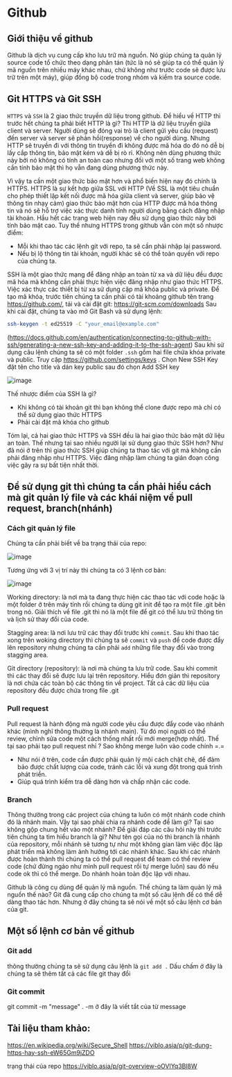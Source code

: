 # Github
## Giới thiệu về github
Github là dịch vụ cung cấp kho lưu trữ mà nguồn. Nó giúp chúng ta quản lý source code tổ chức theo dạng phân tán (tức là nó sẽ giúp ta có thể quản lý mã nguồn trên nhiều máy khác nhau, chứ không như trước code sẽ được lưu trữ trên một máy), giúp đồng bộ code trong nhóm và kiểm tra source code.

## Git HTTPS và Git SSH
`HTTPS` và `SSH` là 2 giao thức truyền dữ liệu trong github.
Để hiểu về HTTP thì trước hết chúng ta phải biết HTTP là gì? Thì HTTP là dữ liệu truyền giữa client và server. Người dùng sẽ đóng vai trò là client gửi yêu cầu (request) đến server và server sẽ phản hồi(response) về cho người dùng. Nhưng HTTP sẽ truyền đi với thông tin truyền đi không được mã hóa do đó nó dễ bị lấy cắp thông tin, bảo mật kém và dễ bị rò rỉ. Không nên dùng phương thức này bởi nó không có tính an toàn cao nhưng đối với một số trang web không cần tính bảo mật thì họ vẫn đang dùng phương thức này.

Vì vậy ta cần một giao thức bảo mật hơn và phổ biến hiện nay đó chính là HTTPS. HTTPS là sự kết hợp giữa SSL với HTTP (Về SSL là một tiêu chuẩn cho phép thiết lập kết nối được mã hóa giữa client và server, giúp bảo vệ thông tin nhạy cảm) giao thức bảo mật hơn của HTTP được mã hóa thông tin và nó sẽ hỗ trợ việc xác thực danh tính người dùng bằng cách đăng nhập tài khoản. Hầu hết các trang web hiện nay đều sử dụng giao thức này bởi tính bảo mật cao.
Tuy thế nhưng HTTPS trong github vẫn còn một số nhược điểm:
* Mỗi khi thao tác các lệnh git với repo, ta sẽ cần phải nhập lại password.
* Nếu bị lộ thông tin tài khoản, người khác sẽ có thể toàn quyền với repo của chúng ta.

SSH là một giao thức mạng để đăng nhập an toàn từ xa và dữ liệu đều được mã hóa mà không cần phải thực hiện việc đăng nhập như giao thức HTTPS. Việc xác thực các thiết bị từ xa sử dụng cặp mã khóa public và private. Để tạo mã khóa, trước tiên chúng ta cần phải có tài khoảng github tên trang https://github.com/, tải và cài đặt git: https://git-scm.com/downloads
Sau khi cài đặt, chúng ta vào mở Git Bash và sử dụng lệnh:
```sh
ssh-keygen -t ed25519 -C "your_email@example.com"
```
(https://docs.github.com/en/authentication/connecting-to-github-with-ssh/generating-a-new-ssh-key-and-adding-it-to-the-ssh-agent)
Sau khi sử dụng câu lệnh chúng ta sẽ có một folder `.ssh` gồm hai file chứa khóa private và public.
Truy cập https://github.com/settings/keys . Chọn New SSH Key đặt tên cho title và dán key public sau đó chọn Add SSH key

![image](https://github.com/Phu-Vu/learn-git/assets/111777472/445b30e5-d178-4955-979d-7801ee68bc7e)

Thế nhược điểm của SSH là gì?
* Khi không có tài khoản git thì bạn không thể clone được repo mà chỉ có thể sử dụng giao thức HTTPS
* Phải cài đặt mã khóa cho github

Tóm lại, cả hai giao thức HTTPS và SSH đều là hai giao thức bảo mật dữ liệu an toàn. Thế nhưng tại sao nhiều người lại sử dụng giao thức SSH hơn?
Như đã nói ở trên thì giao thức SSH giúp chúng ta thao tác với git mà không cần phải đăng nhập như HTTPS. Việc đăng nhập làm chúng ta gián đoạn công việc gây ra sự bất tiện nhất thời.

## Để sử dụng git thì chúng ta cần phải hiểu cách mà git quản lý file và các khái niệm về pull request, branch(nhánh)
### Cách git quản lý file
Chúng ta cần phải biết về ba trạng thái của repo:

![image](https://github.com/Phu-Vu/learn-git/assets/111777472/c9c10932-a166-4780-9249-2e9adad943b0)

Tương ứng với 3 vị trí này thì chúng ta có 3 lệnh cơ bản:

![image](https://github.com/Phu-Vu/learn-git/assets/111777472/6d845e95-7fcf-4ab0-a3ae-2dd4172f0667)

Working directory: là nơi mà ta đang thực hiện các thao tác với code hoặc là một folder ở trên máy tính rồi chúng ta dùng git init để tạo ra một file .git bên trong nó. Giải thích về file .git thì nó là một file để git có thể lưu trữ thông tin và lịch sử thay đổi của code.

Stagging area: là nơi lưu trữ các thay đổi trước khi `commit`. Sau khi thao tác xong trên woking directory thì chúng ta sẽ `commit` và `push` để code được đẩy lên repository nhưng chúng ta cần phải `add` những file thay đổi vào trong stagging area.

Git directory (repository): là nơi mà chúng ta lưu trữ code. Sau khi commit thì các thay đổi sẽ được lưu lại trên repository. Hiểu đơn giản thì repository là nơi chứa các toàn bộ các thông tin về project. Tất cả các dữ liệu của repository đều được chứa trong file .git

### Pull request
Pull request là hành động mà người code yêu cầu được đẩy code vào nhánh khác (mình nghĩ thông thường là nhánh main). Từ đó mọi người có thể review, chỉnh sửa code một cách thống nhất rồi mới merge(hợp nhất). Thế tại sao phải tạo pull request nhỉ ? Sao không merge luôn vào code chính =.=
* Như nói ở trên, code cần được phải quản lý mội cách chặt chẽ, để đảm bảo được chất lượng của code, tránh các lỗi và xung đột trong quá trình phát triển.
* Giúp quá trình kiểm tra dễ dàng hơn và chấp nhận các code.

### Branch
Thông thường trong các project của chúng ta luôn có một nhánh code chính đó là nhánh main. Vậy tại sao phải chia ra nhánh code để làm gì? Tại sao không gộp chung hết vào một nhánh?
Để giải đáp các câu hỏi này thì trước tiên chúng ta tìm hiểu branch là gì? Như tên gọi của nó thì branch là nhánh của repository, mỗi nhánh sẽ tương tự như một không gian làm việc độc lập phát triển mà không làm ảnh hưởng tới các nhánh khác. Sau khi các nhánh được hoàn thành thì chúng ta có thể pull request để team có thể review code (chứ đừng ngáo như mình pull request rồi tự merge luôn) sau đó nếu code ok thì có thể merge. Do nhánh hoàn toàn độc lập với nhau.

Github là công cụ dùng để quản lý mã nguồn. Thế chúng ta làm quản lý mã nguồn thế nào? Git đã cung cấp cho chúng ta một số câu lệnh để có thể dễ dàng thao tác hơn. Nhưng ở đây chúng ta sẽ nói về một số câu lệnh cơ bản của git.
## Một số lệnh cơ bản về github
### Git add
thông thường chúng ta sẽ sử dụng câu lệnh là `git add .` Dấu chấm ở đây là chúng ta sẽ thêm tất cả các file git thay đổi

### Git commit
git commit -m "message" . -m ở đây là viết tắt của từ message


## Tài liệu tham khảo:
https://en.wikipedia.org/wiki/Secure_Shell
https://viblo.asia/p/git-dung-https-hay-ssh-eW65Gm9jZDO

trạng thái của repo https://viblo.asia/p/git-overview-oOVlYq3Bl8W
